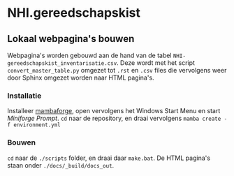 # NHI.gereedschapskist

## Lokaal webpagina's bouwen

Webpagina's worden gebouwd aan de hand van de tabel
`NHI-gereedschapskist_inventarisatie.csv`. Deze wordt met het script
`convert_master_table.py` omgezet tot `.rst` en `.csv` files die vervolgens weer
door Sphinx omgezet worden naar HTML pagina's.

### Installatie

Installeer
[mambaforge](https://github.com/conda-forge/miniforge/releases/latest/download/Mambaforge-Windows-x86_64.exe),
open vervolgens het Windows Start Menu en start *Miniforge Prompt*. `cd` naar de
repository, en draai vervolgens `mamba create -f environment.yml`

### Bouwen

`cd` naar de `./scripts` folder, en draai daar `make.bat`. De HTML pagina's
staan onder `./docs/_build/docs_out`.